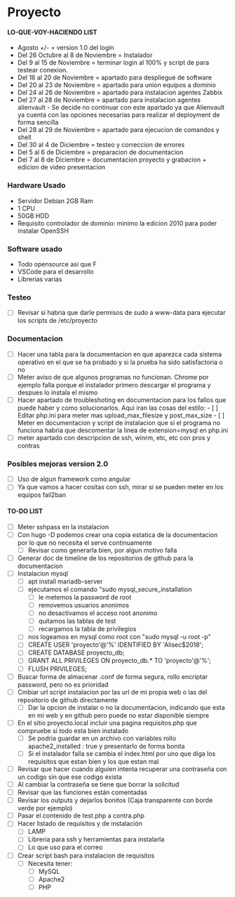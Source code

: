 **Proyecto**
========

#### LO-QUE-VOY-HACIENDO LIST
- Agosto +/- = version 1.0 del login
- Del 26 Octubre al 8 de Noviembre = Instalador
- Del 9 al 15 de Noviembre = terminar login al 100% y script de para testear conexion.
- Del 16 al 20 de Noviembre = apartado para despliegue de software
- Del 20 al 23 de Noviembre = apartado para union equipos a dominio
- Del 24 al 26 de Noviembre = apartado para instalacion agentes Zabbix
- Del 27 al 28 de Noviembre = apartado para instalacion agentes alienvault
      - Se decide no continuar con este apartado ya que Alienvault ya cuenta con las opciones necesarias para realizar el deployment de forma sencilla
- Del 28 al 29 de Noviembre = apartado para ejecucion de comandos y shell
- Del 30 al 4 de Diciembre = testeo y correccion de errores
- Del 5 al 6 de Diciembre = preparacion de documentacion
- Del 7 al 8 de Diciembre = documentacion proyecto y grabacion + edicion de video presentacion
###  Hardware Usado
- Servidor Debian 2GB Ram
- 1 CPU
- 50GB HDD
- Requisito controlador de dominio: minimo la edicion 2010 para poder instalar OpenSSH

### Software usado
- Todo opensource asi que F
- VSCode para el desarrollo
- Librerias varias

### Testeo
- [ ] Revisar si habria que darle permisos de sudo a www-data para ejecutar los scripts de /etc/proyecto

### Documentacion
- [ ] Hacer una tabla para la documentacion en que aparezca cada sistema operativo en el que se ha probado y si la prueba ha sido satisfactoria o no
- [ ] Meter  aviso de que algunos programas no funcionan. Chrome por ejemplo falla porque el instalador primero descargar el programa y despues lo instala el mismo
- [ ] Hacer apartado de troubleshoting en documentacion para los fallos que puede haber y como solucionarlos. Aqui iran las cosas del estilo:
      - [ ] Editar php.ini para meter mas upload_max_filesize y post_max_size
      - [ ] Meter en documentacion y script de instalacion que si el programa no funciona habria que descomentar la linea de extension=mysql en php.ini
- [ ] meter apartado con descripcion de ssh, winrm, etc, etc con pros y contras

### Posibles mejoras version 2.0
- [ ] Uso de algun framework como angular 
- [ ] Ya que vamos a hacer cositas con ssh, mirar si se pueden meter en los equipos fail2ban

#### TO-DO LIST
- [ ] Meter sshpass en la instalacion
- [ ] Con hugo -D podemos crear una copia estatica de la documentacion por lo que no necesita el serve continuamente
  - [ ] Revisar como generarla bien, por algun motivo falla
- [ ] Generar doc de timeline de los repositorios de github para la documentacion
- [ ] Instalacion mysql
  - [ ] apt install mariadb-server
  - [ ] ejecutamos el comando "sudo mysql_secure_installation
    - [ ] le metemos la password de root
    - [ ] removemos usuarios anonimos
    - [ ] no desactivamos el acceso root anonimo
    - [ ] quitamos las tablas de test
    - [ ] recargamos la tabla de privilegios
  - [ ] nos logeamos en mysql como root con "sudo mysql -u root -p"
  - [ ] CREATE USER 'proyecto'@'%' IDENTIFIED BY 'Alisec$2018';
  - [ ] CREATE DATABASE proyecto_db;
  - [ ] GRANT ALL PRIVILEGES ON proyecto_db.* TO 'proyecto'@'%';
  - [ ] FLUSH PRIVILEGES;
    
- [ ] Buscar forma de almacenar .conf de forma segura, rollo encriptar password, pero no es prioridad
- [ ] Cmbiar url script instalacion por las url de mi propia web o las del repositorio de github directamente
  - [ ] Dar la opcion de instalar o no la documentacion, indicando que esta en mi web y en github pero puede
        no estar disponible siempre
- [ ] En el sitio proyecto.local incluir una pagina requisitos.php que compruebe si todo esta bien instalado
  - [ ] Se podria guardar en un archivo con variables rollo apache2_installed : true y presentarlo de forma bonita
  - [ ] Si el instalador falla se cambia el index.html por uno que diga los requisitos que estan bien y los que estan mal
- [ ] Revisar que hacer cuando alguien intenta recuperar una contraseña con un codigo sin que ese codigo exista
- [ ] Al cambiar la contraseña se tiene que borrar la solicitud
- [ ] Revisar que las funciones están comentadas
- [ ] Revisar los outputs y dejarlos bonitos (Caja transparente con borde verde por ejemplo)
- [ ] Pasar el contenido de test.php a contra.php
- [ ] Hacer listado de requisitos y de instalación
  - [ ] LAMP
  - [ ] Libreria para ssh y herramientas para instalarla
  - [ ] Lo que uso para el correo
- [ ] Crear script bash para instalacion de requisitos
  - [ ] Necesita tener:
    - [ ] MySQL
    - [ ] Apache2
    - [ ] PHP